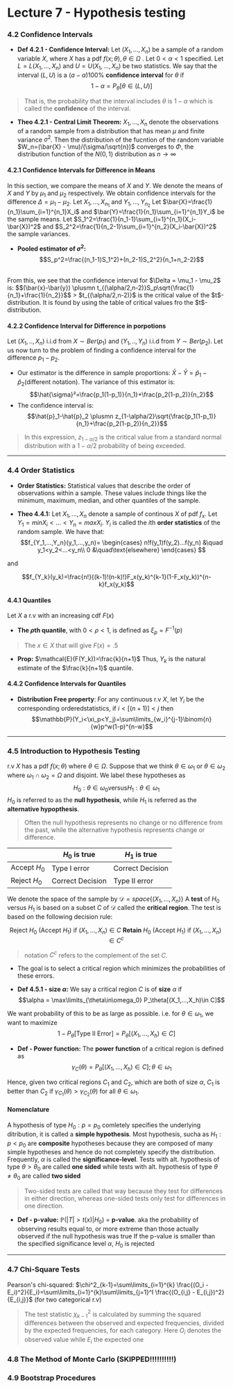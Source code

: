 # Lecture 7 - Hypothesis testing

### 4.2 Confidence Intervals
- **Def 4.2.1 - Confidence Interval:** Let $(X_1, ..., X_n)$ be a sample of a random variable $X$, where $X$ has a pdf $f(x;\theta), \theta\in\Omega$ . Let $0 < \alpha < 1$ specified. Let $L=L(X_1,...,X_n)$ and $U=U(X_1,...,X_n)$ be two statistics. We say that the interval $(L,U)$ is a $(a-\alpha)100\%$ **confidence interval** for $\theta$ if
$$1-\alpha=P_{\theta}[\theta\in(L,U)]$$
> That is, the probability that the interval includes $\theta$ is $1-\alpha$ which is called the **confidence** of the interval.

- **Theo 4.2.1 - Central Limit Theorem:** $X_1, ..., X_n$ denote the observations of a random sample from a distribution that has mean $\mu$ and finite variance $\sigma^2$. Then the distribution of the fucntion of the random variable $W_n=(\bar{X} - \mu)/(\sigma/\sqrt{n})$ converges to $\Phi$, the distribution function of the $N(0,1)$ distribution as $n\rightarrow\infty$

#### 4.2.1 Confidence Intervals for Difference in Means
In this section, we compare the means of $X$ and $Y$. We denote the means of $X$ and $Y$ by $\mu_1$ and $\mu_2$ respectively. We obtain confidence intervals for the difference $\Delta=\mu_1-\mu_2$. Let $X_1,...,X_{n_1}$ and $Y_1,...,Y_{n_2}$
Let $\bar{X}=\frac{1}{n_1}\sum_{i=1}^{n_1}X_i$ and $\bar{Y}=\frac{1}{n_1}\sum_{i=1}^{n_1}Y_i$ be the sample means. 
Let $S_1^2=\frac{1}{n_1-1}\sum_{i=1}^{n_1}(X_i-\bar{X})^2$ and $S_2^2=\frac{1}{n_2-1}\sum_{i=1}^{n_2}(X_i-\bar{X})^2$ the sample variances.

- **Pooled estimator of $\sigma^2$:**
$$S_p^2=\frac{(n_1-1)S_1^2)+(n_2-1)S_2^2}{n_1+n_2-2}$$
<br>
From this, we see that the confidence interval for $\Delta = \mu_1 - \mu_2$ is:
$$(\bar{x}-\bar{y}) \plusmn t_{(\alpha/2,n-2)}S_p\sqrt{\frac{1}{n_1}+\frac{1}{n_2}}$$
> $t_{(\alpha/2,n-2)}$ is the critical value of the $t$-distribution. It is found by using the table of critical values fro the $t$-distribution.

#### 4.2.2 Confidence Interval for Difference in porpotions
Let ($X_1,..,X_n$) i.i.d from $X\sim Ber(p_1)$ and ($Y_1,..,Y_n$) i.i.d from $Y\sim Ber(p_2)$. Let us now turn to the problem of finding a confidence interval for the difference $p_1-p_2$.
- Our estimator is the difference in sample proportions: $\bar{X} - \bar{Y} = \hat{p}_1 - \hat{p}_2$(different notation). 
The variance of this estimator is:
$$\hat{\sigma}²=\frac{p_1(1-p_1)}{n_1}+\frac{p_2(1-p_2)}{n_2}$$
- The confidence interval is:
$$\hat{p}_1-\hat{p}_2 \plusmn z_{1-\alpha/2}\sqrt{\frac{p_1(1-p_1)}{n_1}+\frac{p_2(1-p_2)}{n_2}}$$
> In this expression, $z_{1-\alpha/2}$ is the critical value from a standard normal distribution with a $1-\alpha/2$ probability of being exceeded.
---
### 4.4 Order Statistics
- **Order Statistics:** Statistical values that describe the order of observations within a sample. These values include things like the minimum, maximum, median, and other quantiles of the sample. 
  
- **Theo 4.4.1:** Let $X_1,...,X_n$ denote a sample of continous $X$ of pdf $f_x$. Let $Y_1=minX_i<...<Y_n=maxX_i$. $Y_i$ is called the $i$th **order statistics** of the random sample. We have that: 
$$f_{Y_1,...,Y_n}(y_1,...,y_n)=
 \begin{cases}
       n!f(y_1)f(y_2)...f(y_n) &\quad y_1<y_2<...<y_n\\
       0 &\quad\text{elsewhere}
     \end{cases}
$$ 

and 

$$f_{Y_k}(y_k)=\frac{n!}{(k-1)!(n-k)!}F_x(y_k)^{k-1}(1-F_x(y_k))^{n-k}f_x(y_k)$$

#### 4.4.1 Quantiles
Let $X$ a r.v with an increasing cdf $F(x)$
- **The $\rho$th quantile**, with $0<\rho<1$, is defined as $\xi_p=F^{-1}(p)$
> The $x\in X$ that will give $F(x)=.5$
- **Prop:** $\mathcal{E}(F(Y_k))=\frac{k}{n+1}$
Thus, $Y_k$ is the natural estimate of the $\frac{k}{n+1}$ quantile.

#### 4.4.2 Confidence Intervals for Quantiles
- **Distribution Free property**: For any continuous r.v $X$, let $Y_i$ be the corresponding orderedstatistics, if $i<[(n+1)]<j$ then
$$\mathbb{P}(Y_i<\xi_p<Y_j)=\sum\limits_{w_i}^{j-1}\binom{n}{w}p^w(1-p)^{n-w}$$


---
### 4.5 Introduction to Hypothesis Testing
r.v $X$ has a pdf $f(x;\theta)$ where $\theta\in\Omega$. Suppose that we think $\theta\in\omega_1$ or $\theta\in\omega_2$ where $\omega_1\cap\omega_2 = \Omega$ and disjoint. We label these hypotheses as
$$H_0:\theta\in\omega_0\text{versus}H_1:\theta\in\omega_1$$ 
$H_0$ is referred to as the **null hypothesis**, while $H_1$ is referred as the **alternative hypopthesis**.
> Often the null hypothesis represents no change or no difference from the past, while the alternative hypothesis represents change or difference.

|            | $H_0$ is true   | $H_1$ is true|
|------------|---------------|------------|
|Accept $H_0$   | Type I error  | Correct Decision |
|Reject $H_0$   | Correct Decision| Type II error |


We denote the space of the sample by $\mathcal{D} = space\{(X_1,...,X_n)\}$
A **test** of $H_0$ versus $H_1$ is based on a subset $C$ of $\mathcal{D}$ called the **critical region**. The test is based on the following decision rule:
<center>

Reject $H_0$ (Accept $H_1$) if $(X_1,...,X_n)\in C$
**Retain** $H_0$ (Accept $H_1$) if $(X_1,...,X_n)\in C^c$
</center>

> notation $C^c$ refers to the complement of the set $C$. 

- The goal is to select a critical region which minimizes the probabilities of these errors.

- **Def 4.5.1 - size $\alpha$:** We say a critical region $C$ is of **size** $\alpha$ if 
$$\alpha = \max\limits_{\theta\in\omega_0} P_\theta[(X_1,...,X_h)\in C]$$

We want probability of this to be as large as possible. i.e. for $\theta\in\omega_1$, we want to maximize
$$1-P_\theta[\text{Type II Error}] = P_\theta[(X_1,...,X_h)\in C]$$

- **Def - Power function:** The **power function** of a critical region is defined as
$$\gamma_C(\theta)=P_\theta[(X_1,...,X_h)\in C]; \theta\in\omega_1$$

Hence, given two critical regions $C_1$ and $C_2$, which are both of size $\alpha$, $C_1$ is better than $C_2$ if $\gamma_{C_1}(\theta)>\gamma_{C_2}(\theta)$ for all $\theta\in\omega_1$.

#### Nomenclature
A hypothesis of type $H_0:p=p_0$ comletely specifies the underlying ditribution, it is called a **simple hypothesis**.
Most hypothesis, sucha as $H_1:p<p_0$ are **composite** hypotheses because they are composed of many simple hypotheses and hence do not completely specify the distribution.
Frequently, $\alpha$ is called the **significance-level**.
Tests with alt. hypothesis of type $\theta>\theta_0$ are called **one sided** while tests with alt. hypothesis of type $\theta \neq \theta_0$ are called **two sided**
> Two-sided tests are called that way because they test for differences in either direction, whereas one-sided tests only test for differences in one direction.


- **Def - p-value:** $\mathbb{P}(|T|>t(x)|H_0)$ = **p-value**. aka the probability of observing results equal to, or more extreme than those actually observed if the null hypothesis was true
If the p-value is smaller than the specified significance level $\alpha$, $H_0$ is rejected


---
### 4.7 Chi-Square Tests
Pearson's chi-squared: $\chi^2_{k-1}=\sum\limits_{i=1}^{k} \frac{(O_i - E_i)^2}{E_i}=\sum\limits_{i=1}^{k}\sum\limits_{j=1}^I \frac{(O_{i,j} - E_{i,j})^2}{E_{i,j}}$ (for two categorical r.v)
> The test statistic $\chi^2_{k-1}$ is calculated by summing the squared differences between the observed and expected frequencies, divided by the expected frequencies, for each category. Here $O_i$ denotes the observed value while $E_i$ the expected one

### 4.8 The Method of Monte Carlo (SKIPPED!!!!!!!!!!)

### 4.9 Bootstrap Procedures